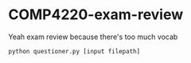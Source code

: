 # COMP4220-exam-review
 Yeah exam review because there's too much vocab

```
python questioner.py [input filepath]
```
